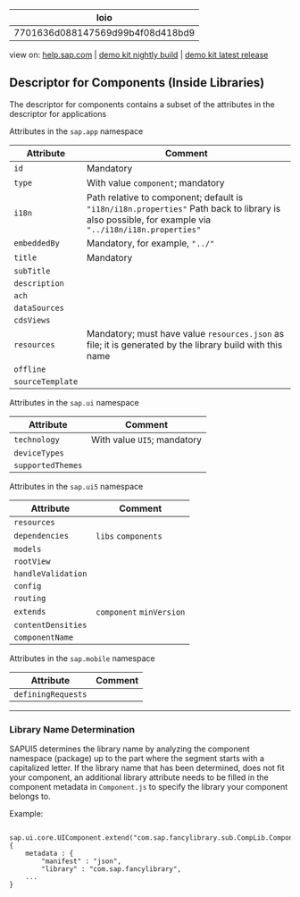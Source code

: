 | loio |
| -----|
| 7701636d088147569d99b4f08d418bd9 |

<div id="loio">

view on: [help.sap.com](https://help.sap.com/viewer/DRAFT/3237636b137e43519a20ad5513c49ccb/latest/en-US/7701636d088147569d99b4f08d418bd9.html) | [demo kit nightly build](https://openui5nightly.hana.ondemand.com/#/topic/7701636d088147569d99b4f08d418bd9) | [demo kit latest release](https://openui5.hana.ondemand.com/#/topic/7701636d088147569d99b4f08d418bd9)</div>
<!-- loio7701636d088147569d99b4f08d418bd9 -->

## Descriptor for Components \(Inside Libraries\)

The descriptor for components contains a subset of the attributes in the descriptor for applications

Attributes in the `sap.app` namespace<a name="loio7701636d088147569d99b4f08d418bd9__table_rpm_xjz_45"/>

|Attribute|Comment|
|---------|-------|
| `id` |Mandatory|
| `type` |With value `component`; mandatory|
| `i18n` |Path relative to component; default is `"i18n/i18n.properties"` Path back to library is also possible, for example via `"../i18n/i18n.properties"` |
| `embeddedBy` |Mandatory, for example, `"../"` |
| `title` |Mandatory|
| `subTitle` | |
| `description` | |
| `ach` | |
| `dataSources` | |
| `cdsViews` | |
| `resources` |Mandatory; must have value `resources.json` as file; it is generated by the library build with this name|
| `offline` | |
| `sourceTemplate` | |

Attributes in the `sap.ui` namespace<a name="loio7701636d088147569d99b4f08d418bd9__table_sry_dlz_45"/>

|Attribute|Comment|
|---------|-------|
| `technology` |With value `UI5`; mandatory|
| `deviceTypes` | |
| `supportedThemes` | |

Attributes in the `sap.ui5` namespace<a name="loio7701636d088147569d99b4f08d418bd9__table_ydc_bmz_45"/>

|Attribute|Comment|
|---------|-------|
| `resources` | |
| `dependencies` | `libs` `components` |
| `models` | |
| `rootView` | |
| `handleValidation` | |
| `config` | |
| `routing` | |
| `extends` | `component` `minVersion` |
| `contentDensities` | |
| `componentName` | |

Attributes in the `sap.mobile` namespace<a name="loio7701636d088147569d99b4f08d418bd9__table_o1x_lmz_45"/>

|Attribute|Comment|
|---------|-------|
| `definingRequests` | |

***

### Library Name Determination

SAPUI5 determines the library name by analyzing the component namespace \(package\) up to the part where the segment starts with a capitalized letter. If the library name that has been determined, does not fit your component, an additional library attribute needs to be filled in the component metadata in `Component.js` to specify the library your component belongs to.

Example:

```lang-js

sap.ui.core.UIComponent.extend("com.sap.fancylibrary.sub.CompLib.Component", {
    metadata : {
        "manifest" : "json",
        "library" : "com.sap.fancylibrary",
    ...
}
```

